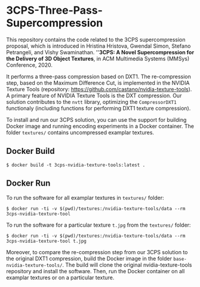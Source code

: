 # 3CPS-Three-Pass-Supercompression
This repository contains the code related to the 3CPS supercompression proposal, which is introduced in
Hristina Hristova, Gwendal Simon, Stefano Petrangeli, and Vishy Swaminathan. ''**3CPS: A Novel Supercompression for the Delivery of 3D Object Textures**, in ACM Multimedia Systems (MMSys) Conference, 2020.

It performs a three-pass compression based on DXT1. The re-compression step, based on the Maximum Difference Cut, is implemented in the NVIDIA Texture Tools (repository: https://github.com/castano/nvidia-texture-tools).
A primary feature of NVIDIA Texture Tools is the DXT compression. Our solution contributes to the `nvtt` library, optimizing the `CompressorDXT1` functionaly (including functions for performing DXT1 texture compression).

To install and run our 3CPS solution, you can use the support for building Docker image and running encoding experiments in a Docker container. The folder `textures/` contains uncompressed examplar textures.

## Docker Build
```
$ docker build -t 3cps-nvidia-texture-tools:latest .
```

## Docker Run

To run the software for all examplar textures in `textures/` folder:
```
$ docker run -ti -v $(pwd)/textures:/nvidia-texture-tools/data --rm 3cps-nvidia-texture-tool
```

To run the software for a particular texture `t.jpg` from the `textures/` folder:
```
$ docker run -ti -v $(pwd)/textures:/nvidia-texture-tools/data --rm 3cps-nvidia-texture-tool t.jpg
```

Moreover, to compare the re-compression step from our 3CPS solution to the original DXT1 compression, build the Docker image in the folder `base-nvidia-texture-tools/`. The build will clone the original nvidia-texture-tools repository and install the software. Then, run the Docker container on all examplar textures or on a particular texture.
